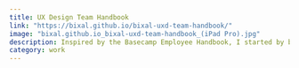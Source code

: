 ```yaml
---
title: UX Design Team Handbook
link: "https://bixal.github.io/bixal-uxd-team-handbook/"
image: "bixal.github.io_bixal-uxd-team-handbook_(iPad Pro).jpg"
description: Inspired by the Basecamp Employee Handbook, I started by building out my onboarding checklist into a live site and then began iterating on a capability framework for role expectations and career pathing for our team.
category: work
---
```

